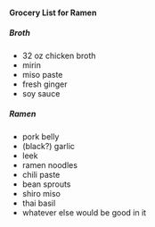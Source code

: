 #### Grocery List for Ramen

##### Broth

- 32 oz chicken broth
- mirin
- miso paste
- fresh ginger
- soy sauce

##### Ramen

- pork belly
- (black?) garlic
- leek
- ramen noodles
- chili paste
- bean sprouts
- shiro miso
- thai basil
- whatever else would be good in it
